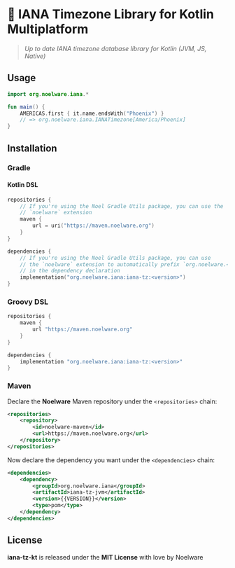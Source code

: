 # 🎑 IANA Timezone Library for Kotlin Multiplatform
> *Up to date IANA timezone database library for Kotlin (JVM, JS, Native)*

## Usage
```kotlin
import org.noelware.iana.*

fun main() {
    AMERICAS.first { it.name.endsWith("Phoenix") }
    // => org.noelware.iana.IANATimezone[America/Phoenix]
}
```

## Installation
### Gradle
#### Kotlin DSL
```kotlin
repositories {
    // If you're using the Noel Gradle Utils package, you can use the
    // `noelware` extension
    maven {
        url = uri("https://maven.noelware.org")
    }
}

dependencies {
    // If you're using the Noel Gradle Utils package, you can use
    // the `noelware` extension to automatically prefix `org.noelware.<module>`
    // in the dependency declaration
    implementation("org.noelware.iana:iana-tz:<version>")
}
```

### Groovy DSL
```groovy
repositories {
    maven {
        url "https://maven.noelware.org"
    }
}

dependencies {
    implementation "org.noelware.iana:iana-tz:<version>"
}
```

### Maven
Declare the **Noelware** Maven repository under the `<repositories>` chain:

```xml
<repositories>
    <repository>
        <id>noelware-maven</id>
        <url>https://maven.noelware.org</url>
    </repository>
</repositories>
```

Now declare the dependency you want under the `<dependencies>` chain:

```xml
<dependencies>
    <dependency>
        <groupId>org.noelware.iana</groupId>
        <artifactId>iana-tz-jvm</artifactId>
        <version>{{VERSION}}</version>
        <type>pom</type>
    </dependency>
</dependencies>
```

## License
**iana-tz-kt** is released under the **MIT License** with love by Noelware
